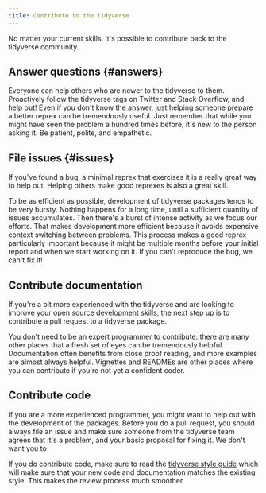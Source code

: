 ```yaml
---
title: Contribute to the tidyverse
---
```


No matter your current skills, it's possible to contribute back to the tidyverse community. 

## Answer questions {#answers}

Everyone can help others who are newer to the tidyverse to them. Proactively follow the tidyverse tags on Twitter and Stack Overflow, and help out! Even if you don't know the answer, just helping someone prepare a better reprex can be tremendously useful. Just remember that while you might have seen the problem a hundred times before, it's new to the person asking it. Be patient, polite, and empathetic.

## File issues {#issues}

If you've found a bug, a minimal reprex that exercises it is a really great way to help out. Helping others make good reprexes is also a great skill.

To be as efficient as possible, development of tidyverse packages tends to be very bursty. Nothing happens for a long time, until a sufficient quantity of issues accumulates. Then there's a burst of intense activity as we focus our efforts. That makes development more efficient because it avoids expensive context switching between problems. This process makes a good reprex particularly important because it might be multiple months before your initial report and when we start working on it. If you can't reproduce the bug, we can't fix it!

## Contribute documentation 

If you're a bit more experienced with the tidyverse and are looking to improve your open source development skills, the next step up is to contribute a pull request to a tidyverse package.

You don't need to be an expert programmer to contribute: there are many other places that a fresh set of eyes can be tremendously helpful. Documentation often benefits from close proof reading, and more examples are almost always helpful. Vignettes and READMEs are other places where you can contribute if you're not yet a confident coder.

## Contribute code

If you are a more experienced programmer, you might want to help out with the development of the packages. Before you do a pull request, you should always file an issue and make sure someone from the tidyverse team agrees that it's a problem, and your basic proposal for fixing it. We don't want you to  

If you do contribute code, make sure to read the [tidyverse style guide](http://style.tidyverse.org/) which will make sure that your new code and documentation matches the existing style. This makes the review process much smoother.
